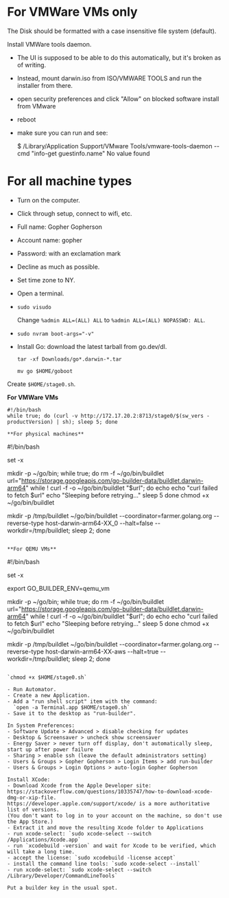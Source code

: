 # For VMWare VMs only #

The Disk should be formatted with a case insensitive file system (default).

Install VMWare tools daemon.

  - The UI is supposed to be able to do this automatically, but it's broken as of writing.
  - Instead, mount darwin.iso from ISO/VMWARE TOOLS and run the installer from there.
  - open security preferences and click "Allow" on blocked software install from VMware
  - reboot
  - make sure you can run and see:

    $ /Library/Application Support/VMware Tools/vmware-tools-daemon --cmd "info-get guestinfo.name"
    No value found

# For all machine types

- Turn on the computer.
- Click through setup, connect to wifi, etc.
- Full name: Gopher Gopherson
- Account name: gopher
- Password: with an exclamation mark
- Decline as much as possible.
- Set time zone to NY.
- Open a terminal.
- `sudo visudo`

  Change  `%admin ALL=(ALL) ALL` to `%admin ALL=(ALL) NOPASSWD: ALL`.

- `sudo nvram boot-args="-v"`

- Install Go: download the latest tarball from go.dev/dl.

  `tar -xf Downloads/go*.darwin-*.tar`

  `mv go $HOME/goboot`

Create `$HOME/stage0.sh`.

**For VMWare VMs**
```
#!/bin/bash
while true; do (curl -v http://172.17.20.2:8713/stage0/$(sw_vers -productVersion) | sh); sleep 5; done

**For physical machines**
```
#!/bin/bash

set -x

mkdir -p ~/go/bin;
while true; do
  rm -f ~/go/bin/buildlet
  url="https://storage.googleapis.com/go-builder-data/buildlet.darwin-arm64"
  while ! curl -f -o ~/go/bin/buildlet "$url"; do
      echo
      echo "curl failed to fetch $url"
      echo "Sleeping before retrying..."
      sleep 5
  done
  chmod +x ~/go/bin/buildlet

  mkdir -p /tmp/buildlet
  ~/go/bin/buildlet --coordinator=farmer.golang.org --reverse-type host-darwin-arm64-XX_0 --halt=false --workdir=/tmp/buildlet;
   sleep 2;
done
```

**For QEMU VMs**
```
#!/bin/bash

set -x

export GO_BUILDER_ENV=qemu_vm

mkdir -p ~/go/bin;
while true; do
  rm -f ~/go/bin/buildlet
  url="https://storage.googleapis.com/go-builder-data/buildlet.darwin-arm64"
  while ! curl -f -o ~/go/bin/buildlet "$url"; do
      echo
      echo "curl failed to fetch $url"
      echo "Sleeping before retrying..."
      sleep 5
  done
  chmod +x ~/go/bin/buildlet

  mkdir -p /tmp/buildlet
  ~/go/bin/buildlet --coordinator=farmer.golang.org --reverse-type host-darwin-arm64-XX-aws --halt=true --workdir=/tmp/buildlet;
   sleep 2;
done
```

`chmod +x $HOME/stage0.sh`

- Run Automator.
- Create a new Application.
- Add a "run shell script" item with the command:
  `open -a Terminal.app $HOME/stage0.sh`
- Save it to the desktop as "run-builder".

In System Preferences:
- Software Update > Advanced > disable checking for updates
- Desktop & Screensaver > uncheck show screensaver
- Energy Saver > never turn off display, don't automatically sleep, start up after power failure
- Sharing > enable ssh (leave the default administrators setting)
- Users & Groups > Gopher Gopherson > Login Items > add run-builder
- Users & Groups > Login Options > auto-login Gopher Gopherson

Install XCode:
- Download Xcode from the Apple Developer site:
https://stackoverflow.com/questions/10335747/how-to-download-xcode-dmg-or-xip-file.
https://developer.apple.com/support/xcode/ is a more authoritative list of versions.
(You don't want to log in to your account on the machine, so don't use the App Store.)
- Extract it and move the resulting Xcode folder to Applications
- run xcode-select: `sudo xcode-select --switch /Applications/Xcode.app`
- run `xcodebuild -version` and wait for Xcode to be verified, which will take a long time.
- accept the license: `sudo xcodebuild -license accept`
- install the command line tools: `sudo xcode-select --install`
- run xcode-select: `sudo xcode-select --switch /Library/Developer/CommandLineTools`

Put a builder key in the usual spot.
